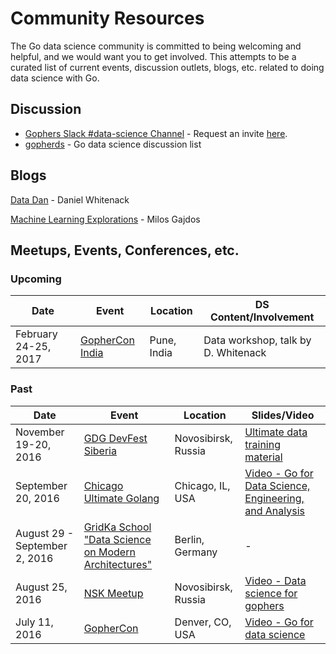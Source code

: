 # Community Resources

The Go data science community is committed to being welcoming and helpful, and we would want you to get involved. This attempts to be a curated list of current events, discussion outlets, blogs, etc. related to doing data science with Go.

## Discussion

- [Gophers Slack #data-science Channel](https://gophers.slack.com/messages/data-science/) - Request an invite [here](https://invite.slack.golangbridge.org/).
- [gopherds](https://groups.google.com/forum/#!forum/gopherds) - Go data science discussion list

## Blogs

[Data Dan](http://www.datadan.io/) - Daniel Whitenack

[Machine Learning Explorations](http://mlexplore.org/) - Milos Gajdos

## Meetups, Events, Conferences, etc.

### Upcoming

| Date             | Event                                         |     Location         | DS Content/Involvement |
| -----------------|-----------------------------------------------|----------------------|------------------------|
| February 24-25, 2017  | [GopherCon India](http://www.gophercon.in/)  | Pune, India | Data workshop, talk by D. Whitenack |

### Past

| Date             | Event                                         |  Location            | Slides/Video           |
| -----------------|-----------------------------------------------|----------------------|------------------------|
| November 19-20, 2016 | [GDG DevFest Siberia](https://devfest.gdg.org.ru/en/) | Novosibirsk, Russia | [Ultimate data training material](https://github.com/ardanlabs/gotraining/blob/master/topics/courses/data/README.md) |
| September 20, 2016 | [Chicago Ultimate Golang](http://www.meetup.com/Chicago-Ultimate-Golang/events/232867446/) | Chicago, IL, USA | [Video - Go for Data Science, Engineering, and Analysis](https://vimeo.com/184654135) |
| August 29 - September 2, 2016 | [GridKa School "Data Science on Modern Architectures"](http://gridka-school.scc.kit.edu/2016/) | Berlin, Germany | - |
| August 25, 2016  | [NSK Meetup](https://golang-nsk.party/)  | Novosibirsk, Russia | [Video - Data science for gophers](https://youtu.be/2v0l0RTvlkQ) |
| July 11, 2016  | [GopherCon](https://www.gophercon.com/)  | Denver, CO, USA | [Video - Go for data science](https://youtu.be/D5tDubyXLrQ) |

